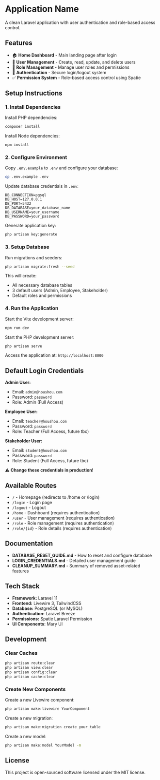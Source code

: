 # Application Name

A clean Laravel application with user authentication and role-based access control.

## Features

- 🏠 **Home Dashboard** - Main landing page after login
- 👥 **User Management** - Create, read, update, and delete users
- 🔐 **Role Management** - Manage user roles and permissions
- 🔑 **Authentication** - Secure login/logout system
- ✅ **Permission System** - Role-based access control using Spatie

## Setup Instructions

### 1. Install Dependencies

Install PHP dependencies:
```bash
composer install
```

Install Node dependencies:
```bash
npm install
```

### 2. Configure Environment

Copy `.env.example` to `.env` and configure your database:
```bash
cp .env.example .env
```

Update database credentials in `.env`:
```env
DB_CONNECTION=pgsql
DB_HOST=127.0.0.1
DB_PORT=5432
DB_DATABASE=your_database_name
DB_USERNAME=your_username
DB_PASSWORD=your_password
```

Generate application key:
```bash
php artisan key:generate
```

### 3. Setup Database

Run migrations and seeders:
```bash
php artisan migrate:fresh --seed
```

This will create:
- All necessary database tables
- 3 default users (Admin, Employee, Stakeholder)
- Default roles and permissions

### 4. Run the Application

Start the Vite development server:
```bash
npm run dev
```

Start the PHP development server:
```bash
php artisan serve
```

Access the application at: `http://localhost:8000`

## Default Login Credentials

**Admin User:**
- Email: `admin@houshou.com`
- Password: `password`
- Role: Admin (Full Access)

**Employee User:**
- Email: `teacher@houshou.com`
- Password: `password`
- Role: Teacher (Full Access, future tbc)

**Stakeholder User:**
- Email: `student@houshou.com`
- Password: `password`
- Role: Student (Full Access, future tbc)

⚠️ **Change these credentials in production!**

## Available Routes

- `/` - Homepage (redirects to /home or /login)
- `/login` - Login page
- `/logout` - Logout
- `/home` - Dashboard (requires authentication)
- `/user` - User management (requires authentication)
- `/role` - Role management (requires authentication)
- `/role/{id}` - Role details (requires authentication)

## Documentation

- **DATABASE_RESET_GUIDE.md** - How to reset and configure database
- **LOGIN_CREDENTIALS.md** - Detailed user management guide
- **CLEANUP_SUMMARY.md** - Summary of removed asset-related features

## Tech Stack

- **Framework:** Laravel 11
- **Frontend:** Livewire 3, TailwindCSS
- **Database:** PostgreSQL (or MySQL)
- **Authentication:** Laravel Breeze
- **Permissions:** Spatie Laravel Permission
- **UI Components:** Mary UI

## Development

### Clear Caches

```bash
php artisan route:clear
php artisan view:clear
php artisan config:clear
php artisan cache:clear
```

### Create New Components

Create a new Livewire component:
```bash
php artisan make:livewire YourComponent
```

Create a new migration:
```bash
php artisan make:migration create_your_table
```

Create a new model:
```bash
php artisan make:model YourModel -m
```

## License

This project is open-sourced software licensed under the MIT license.

